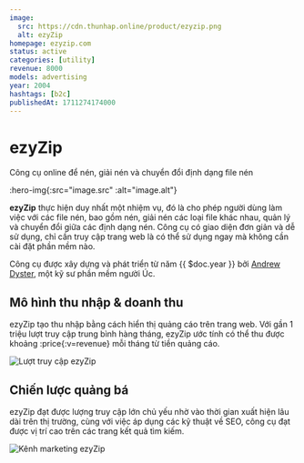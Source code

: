 ```yaml
---
image:
  src: https://cdn.thunhap.online/product/ezyzip.png
  alt: ezyZip
homepage: ezyzip.com
status: active
categories: [utility]
revenue: 8000
models: advertising
year: 2004
hashtags: [b2c]
publishedAt: 1711274174000
---
```


# ezyZip

Công cụ online để nén, giải nén và chuyển đổi định dạng file nén

:hero-img{:src="image.src" :alt="image.alt"}

__ezyZip__ thực hiện duy nhất một nhiệm vụ, đó là cho phép người dùng làm việc với các file nén, bao gồm nén, giải nén các loại file khác nhau, quản lý và chuyển đổi giữa các định dạng nén. Công cụ có giao diện đơn giản và dễ sử dụng, chỉ cần truy cập trang web là có thể sử dụng ngay mà không cần cài đặt phần mềm nào.

Công cụ được xây dựng và phát triển từ năm {{ $doc.year }} bởi [Andrew Dyster](https://twitter.com/andrewdyster), một kỹ sư phần mềm người Úc.

## Mô hình thu nhập & doanh thu

ezyZip tạo thu nhập bằng cách hiển thị quảng cáo trên trang web. Với gần 1 triệu lượt truy cập trung bình hàng tháng, ezyZip ước tính có thể thu được khoảng :price{:v=revenue} mỗi tháng từ tiền quảng cáo.

![Lượt truy cập ezyZip](https://cdn.thunhap.online/product/ezyzip+traffic.png)

## Chiến lược quảng bá

ezyZip đạt được lượng truy cập lớn chủ yếu nhờ vào thời gian xuất hiện lâu dài trên thị trường, cùng với việc áp dụng các kỹ thuật về SEO, công cụ đạt được vị trí cao trên các trang kết quả tìm kiếm.

![Kênh marketing ezyZip](https://cdn.thunhap.online/product/ezyzip+channels.png)
